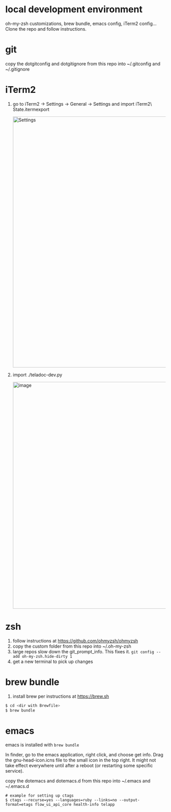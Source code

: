 # local development environment
oh-my-zsh customizations, brew bundle, emacs config, iTerm2 config... Clone the repo and follow instructions.

# git
copy the dotgitconfig and dotgitignore from this repo into ~/.gitconfig and ~/.gitignore

# iTerm2
1. go to iTerm2 -> Settings -> General -> Settings and import iTerm2\ State.itermexport
   
   <img width="787" alt="Settings" src="https://github.com/user-attachments/assets/ddd3e45d-b359-4947-bc49-a934af22dac2" />
3. import ./teladoc-dev.py


   <img width="711" alt="image" src="https://github.com/user-attachments/assets/37c4a226-5487-4a89-b1c8-10dba4b7e151" />


# zsh
1. follow instructions at https://github.com/ohmyzsh/ohmyzsh
2. copy the custom folder from this repo into ~/.oh-my-zsh
3. large repos slow down the git_prompt_info. This fixes it.
`git config --add oh-my-zsh.hide-dirty 1`
4. get a new terminal to pick up changes

# brew bundle
1. install brew per instructions at https://brew.sh
```zsh
$ cd <dir with Brewfile>
$ brew bundle
```

# emacs
emacs is installed with `brew bundle`

In finder, go to the emacs application, right click, and choose get info. Drag the gnu-head-icon.icns file to the small icon in the top right.
It might not take effect everywhere until after a reboot (or restarting some specific service).

copy the dotemacs and dotemacs.d from this repo into ~/.emacs and ~/.emacs.d
```
# example for setting up ctags
$ ctags --recurse=yes --languages=ruby --links=no --output-format=etags flow_ui_api_core health-info telapp
```
